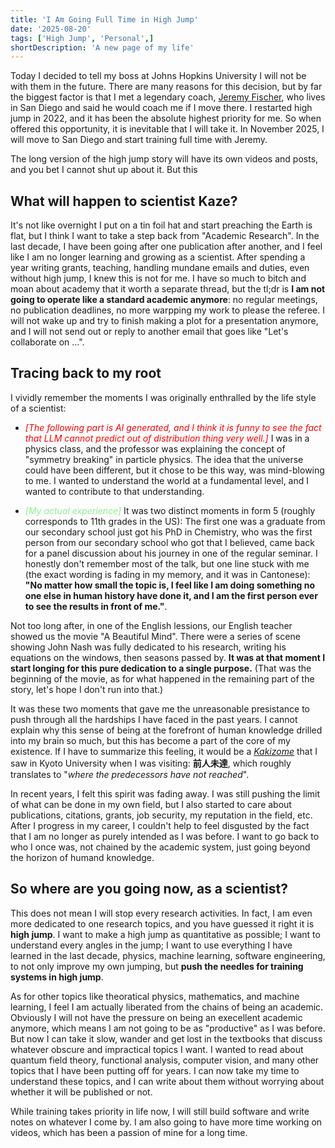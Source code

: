 ```yaml
---
title: 'I Am Going Full Time in High Jump'
date: '2025-08-20'
tags: ['High Jump', 'Personal',]
shortDescription: 'A new page of my life'
---
```

	
Today I decided to tell my boss at Johns Hopkins University I will not be with them in the future. There are many reasons for this decision, but by far the biggest factor is that I met a legendary coach, <a href="https://en.wikipedia.org/wiki/Jeremy_Fischer_(athlete)">Jeremy Fischer</a>, who lives in San Diego and said he would coach me if I move there. I restarted high jump in 2022, and it has been the absolute highest priority for me. So when offered this opportunity, it is inevitable that I will take it. In November 2025, I will move to San Diego and start training full time with Jeremy.

The long version of the high jump story will have its own videos and posts, and you bet I cannot shut up about it. But this 

## What will happen to scientist Kaze?

It's not like overnight I put on a tin foil hat and start preaching the Earth is flat, but I think I want to take a step back from "Academic Research". In the last decade, I have been going after one publication after another, and I feel like I am no longer learning and growing as a scientist. After spending a year writing grants, teaching, handling mundane emails and duties, even without high jump, I knew this is not for me. I have so much to bitch and moan about academy that it worth a separate thread, but the tl;dr is **I am not going to operate like a standard academic anymore**: no regular meetings, no publication deadlines, no more warpping my work to please the referee. I will not wake up and try to finish making a plot for a presentation anymore, and I will not send out or reply to another email that goes like "Let's collaborate on ...".

## Tracing back to my root

I vividly remember the moments I was originally enthralled by the life style of a scientist:

- *<span style="color:red">[The following part is AI generated, and I think it is funny to see the fact that LLM cannot predict out of distribution thing very well.]</span>* I was in a physics class, and the professor was explaining the concept of "symmetry breaking" in particle physics. The idea that the universe could have been different, but it chose to be this way, was mind-blowing to me. I wanted to understand the world at a fundamental level, and I wanted to contribute to that understanding.

- *<span style="color:#90ee90">[My actual experience]</span>* It was two distinct moments in form 5 (roughly corresponds to 11th grades in the US): The first one was a graduate from our secondary school just got his PhD in Chemistry, who was the first person from our secondary school who got that I believed, came back for a panel discussion about his journey in one of the regular seminar. I honestly don't remember most of the talk, but one line stuck with me (the exact wording is fading in my memory, and it was in Cantonese): **"No matter how small the topic is, I feel like I am doing something no one else in human history have done it, and I am the first person ever to see the results in front of me."**.

Not too long after, in one of the English lessions, our English teacher showed us the movie "A Beautiful Mind". There were a series of scene showing John Nash was fully dedicated to his research, writing his equations on the windows, then seasons passed by. **It was at that moment I start longing for this pure dedication to a single purpose.** (That was the beginning of the movie, as for what happened in the remaining part of the story, let's hope I don't run into that.)

It was these two moments that gave me the unreasonable presistance to push through all the hardships I have faced in the past years. I cannot explain why this sense of being at the forefront of human knowledge drilled into my brain so much, but this has become a part of the core of my existence. If I have to summarize this feeling, it would be a *[Kakizome](http://en.wikipedia.org/wiki/Kakizome)* that I saw in Kyoto University when I was visiting: **前人未達**, which roughly translates to "*where the predecessors have not reached*".

In recent years, I felt this spirit was fading away. I was still pushing the limit of what can be done in my own field, but I also started to care about publications, citations, grants, job security, my reputation in the field, etc. After I progress in my career, I couldn't help to feel disgusted by the fact that I am no longer as purely intended as I was before.
I want to go back to who I once was, not chained by the academic system, just going beyond the horizon of humand knowledge.

## So where are you going now, as a scientist?

This does not mean I will stop every research activities. In fact, I am even more dedicated to one research topics, and you have guessed it right it is **high jump**. I want to make a high jump as quantitative as possible; I want to understand every angles in the jump; I want to use everything I have learned in the last decade, physics, machine learning, software engineering, to not only improve my own jumping, but **push the needles for training systems in high jump**.

As for other topics like theoratical physics, mathematics, and machine learning, I feel I am actually liberated from the chains of being an academic. Obviously I will not have the pressure on being an execellent academic anymore, which means I am not going to be as "productive" as I was before. But now I can take it slow, wander and get lost in the textbooks that discuss whatever obscure and impractical topics I want. I wanted to read about quantum field theory, functional analysis, computer vision, and many other topics that I have been putting off for years. I can now take my time to understand these topics, and I can write about them without worrying about whether it will be published or not.

While training takes priority in life now, I will still build software and write notes on whatever I come by. I am also going to have more time working on videos, which has been a passion of mine for a long time.